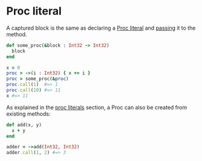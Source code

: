 # Proc literal

A captured block is the same as declaring a [Proc literal](literals/proc.html) and [passing](block_forwarding.html) it to the method.

```ruby
def some_proc(&block : Int32 -> Int32)
  block
end

x = 0
proc = ->(i : Int32) { x += i }
proc = some_proc(&proc)
proc.call(1)  #=> 1
proc.call(10) #=> 11
x #=> 11
```

As explained in the [proc literals](literals/proc.html) section, a Proc can also be created from existing methods:

```ruby
def add(x, y)
  x + y
end

adder = ->add(Int32, Int32)
adder.call(1, 2) #=> 3
```
